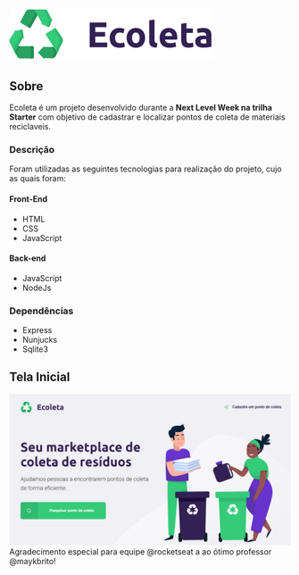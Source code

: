 # ![Ecoleta](/public/assets/logo.svg)

 ## Sobre

 Ecoleta é um projeto desenvolvido durante a **Next Level Week na trilha Starter** com objetivo de cadastrar e localizar pontos de coleta de materiais reciclaveis.

 ### Descrição

 Foram utilizadas as seguintes tecnologias para realização do projeto, cujo as quais foram:

 #### Front-End
 * HTML
 * CSS
 * JavaScript

 #### Back-end
 * JavaScript
 * NodeJs

 ### Dependências
 * Express
 * Nunjucks
 * Sqlite3


 ## Tela Inicial

 ![ecoleta](https://github.com/G-DevOn/Ecoleta/blob/master/images/tela_incial.png)
 Agradecimento especial para equipe @rocketseat a ao ótimo professor @maykbrito!
